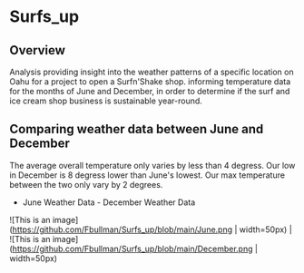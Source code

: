 # Surfs_up
## Overview
Analysis providing insight into the weather patterns of a specific location on Oahu for a project to open a Surfn'Shake shop.
informing temperature data for the months of June and December, in order to determine if the surf and ice cream shop business is sustainable year-round.

## Comparing weather data between June and December

The average overall temperature only varies by less than 4 degress.
Our low in December is 8 degress lower than June's lowest.
Our max temperature between the two only vary by 2 degrees.


- June Weather Data - December Weather Data


![This is an image](https://github.com/Fbullman/Surfs_up/blob/main/June.png | width=50px) | ![This is an image](https://github.com/Fbullman/Surfs_up/blob/main/December.png | width=50px)



